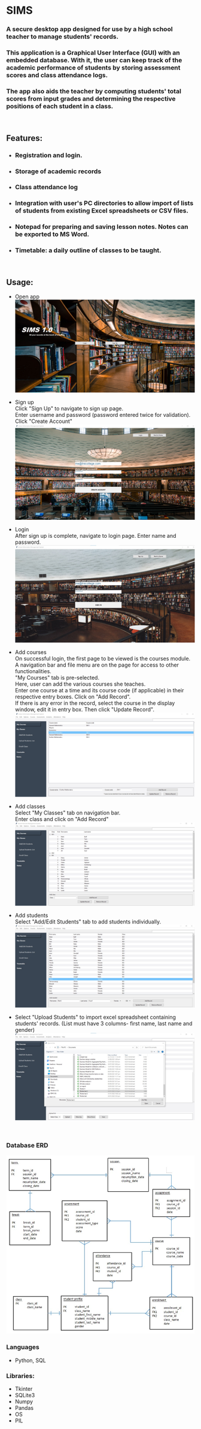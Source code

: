 # SIMS

### A secure desktop app designed for use by a high school teacher to manage students' records.

### This application is a Graphical User Interface (GUI) with an embedded database. With it, the user can keep track of the academic performance of students by storing assessment scores and class attendance logs.
### The app also aids the teacher by computing students' total scores from input grades and determining the respective positions of each student in a class.
<br>

## Features:
* ### Registration and login.
* ### Storage of academic records
* ### Class attendance log
* ### Integration with user's PC directories to allow import of lists of students from existing Excel spreadsheets or CSV files.
* ### Notepad for preparing and saving lesson notes. Notes can be exported to MS Word.
* ### Timetable: a daily outline of classes to be taught. 
<br>

## Usage:
* Open app  
![](images/sims%20intro.jpg)

* Sign up  
Click "Sign Up" to navigate to sign up page.  
Enter username and password (password entered twice for validation).
Click "Create Account"
![](images/signup.jpg)


* Login  
After sign up is complete, navigate to login page.
Enter name and password.
![](images/login.jpg)


* Add courses  
On successful login, the first page to be viewed is the courses module.  
A navigation bar and file menu are on the page for access to other functionalities.  
"My Courses" tab is pre-selected.  
Here, user can add the various courses she teaches.  
Enter one course at a time and its course code (if applicable) in their respective entry boxes. Click on "Add Record".  
If there is any error in the record, select the course in the display window, edit it in entry box. Then click "Update Record".
![](images/mycourses.jpg)


* Add classes  
Select "My Classes" tab on navigation bar.  
Enter class and click on "Add Record"
![](images/myclasses.jpg)


* Add students  
Select "Add/Edit Students" tab to add students individually.
![](images/addstudents.jpg)

* Select "Upload Students" to import excel spreadsheet containing students' records. (List must have 3 columns- first name, last name and gender)  
![](images/uploadstudents.jpg)

<br>

### Database ERD
![](images/sims%20ERD.jpg)
### Languages
* Python, SQL

### Libraries:
* Tkinter
* SQLite3
* Numpy
* Pandas
* OS
* PIL

  
